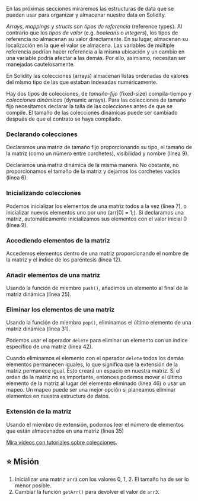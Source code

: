 En las próximas secciones miraremos las estructuras de data que se pueden usar para organizar y almacenar nuestro data en Solidity. 

*Arrays*, *mappings* y *structs* son *tipos de referencia* (reference types). Al contrario que los *tipos de valor* (e.g. *booleans* o *integers*), los tipos de referencia no almacenan su valor directamente. En su lugar, almacenan su localización en la que el valor se almacena. Las variables de múltiple referencia podrían hacer referencia a la misma ubicación y un cambio en una variable podría afectar a las demás. Por ello, asimismo, necesitan ser manejadas cautelosamente. 

En Solidity las colecciones (arrays) almacenan listas ordenadas de valores del mismo tipo de las que estaban indexadas numéricamente. 

Hay dos tipos de colecciones, de *tamaño-fijo* (fixed-size) compila-tiempo y *colecciones dinámicas* (dynamic arrays). Para las colecciones de tamaño fijo necesitamos declarar la talla de las colecciones antes de que se compile. El tamaño de las colecciones dinámicas puede ser cambiado después de que el contrato se haya compilado. 

### Declarando colecciones
Declaramos una matriz de tamaño fijo proporcionando su tipo, el tamaño de la matriz  (como un número entre corchetes), visibilidad y nombre (línea 9).

Declaramos una matriz  dinámica de la misma manera. No obstante, no proporcionamos el tamaño de la matriz y dejamos los corchetes vacíos (línea 6). 

### Inicializando colecciones
Podemos inicializar los elementos de una matriz todos a la vez (línea 7), o inicializar nuevos elementos uno por uno (arr[0] = 1;). Si declaramos una matriz, automáticamente inicializamos sus elementos con el valor inicial 0 (línea 9).

### Accediendo elementos de la matriz
Accedemos elementos dentro de una matriz proporcionando el nombre de la matriz y el índice de los paréntesis (línea 12).

### Añadir elementos de una matriz
Usando la función de miembro `push()`, añadimos un elemento al final de la matriz dinámica (línea 25).

### Eliminar los elementos de una matriz
Usando la función de miembro `pop()`, eliminamos el último elemento de una matriz dinámica (línea 31). 

Podemos usar el operador `delete` para eliminar un elemento con un índice específico de una matriz (línea 42).

Cuando eliminamos el elemento con el operador `delete` todos los demás elementos permanecen iguales, lo que significa que la extensión de la matriz permanece igual. Esto creará un espacio en nuestra matriz. Si el orden de la matriz no es importante, entonces podemos mover el último elemento de la matriz al lugar del elemento eliminado (línea 46) o usar un mapeo. Un mapeo puede ser una mejor opción si planeamos eliminar elementos en nuestra estructura de datos.  

### Extensión de la matriz
Usando el miembro de extensión, podemos leer el número de elementos que están almacenados en una matriz (línea 35)

<a href="https://www.youtube.com/watch?v=vTxxCbwMPwo" target="_blank">Mira vídeos con tutoriales sobre colecciones</a>.

## ⭐️ Misión
1. Inicializar una matriz `arr3` con los valores 0, 1, 2. El tamaño ha de ser lo menor posible.
2. Cambiar la función `getArr()` para devolver el valor de `arr3`.
